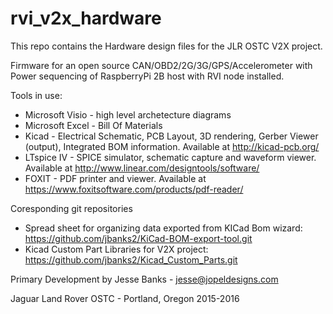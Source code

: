 # rvi_v2x_hardware

This repo contains the Hardware design files for the JLR OSTC V2X project. 

Firmware for an open source CAN/OBD2/2G/3G/GPS/Accelerometer with Power sequencing of RaspberryPi 2B host with RVI node installed.

Tools in use:
- Microsoft Visio - high level archetecture diagrams
- Microsoft Excel - Bill Of Materials 
- Kicad - Electrical Schematic, PCB Layout, 3D rendering, Gerber Viewer (output), Integrated BOM information. Available at http://kicad-pcb.org/
- LTspice IV - SPICE simulator, schematic capture and waveform viewer. Available at http://www.linear.com/designtools/software/
- FOXIT - PDF printer and viewer. Available at https://www.foxitsoftware.com/products/pdf-reader/

Coresponding git repositories

- Spread sheet for organizing data exported from KICad Bom wizard: https://github.com/jbanks2/KiCad-BOM-export-tool.git
- Kicad Custom Part Libraries for V2X project: https://github.com/jbanks2/Kicad_Custom_Parts.git

Primary Development by Jesse Banks - jesse@jopeldesigns.com

Jaguar Land Rover OSTC - Portland, Oregon 2015-2016

